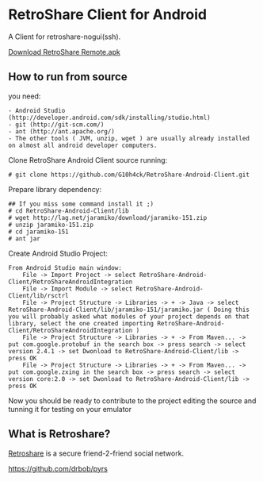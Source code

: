 # RetroShare Client for Android #

A Client for retroshare-nogui(ssh).

[Download RetroShare Remote.apk](https://github.com/electron128/RetroShare-Android-Client/raw/master/Releases/RetroShare%20Remote3.apk)


## How to run from source ##
you need:

	- Android Studio (http://developer.android.com/sdk/installing/studio.html)
	- git (http://git-scm.com/)
	- ant (http://ant.apache.org/)
	- The other tools ( JVM, unzip, wget ) are usually already installed on almost all android developer computers.

Clone RetroShare Android Client source running:

	# git clone https://github.com/G10h4ck/RetroShare-Android-Client.git

Prepare library dependency:

	## If you miss some command install it ;)
	# cd RetroShare-Android-Client/lib
	# wget http://lag.net/jaramiko/download/jaramiko-151.zip
	# unzip jaramiko-151.zip
	# cd jaramiko-151
	# ant jar

Create Android Studio Project:

	From Android Studio main window:
		File -> Import Project -> select RetroShare-Android-Client/RetroShareAndroidIntegration
		File -> Import Module -> select RetroShare-Android-Client/lib/rsctrl
		File -> Project Structure -> Libraries -> + -> Java -> select RetroShare-Android-Client/lib/jaramiko-151/jaramiko.jar ( Doing this you will probably asked what modules of your project depends on that library, select the one created importing RetroShare-Android-Client/RetroShareAndroidIntegration )
		File -> Project Structure -> Libraries -> + -> From Maven... -> put com.google.protobuf in the search box -> press search -> select version 2.4.1 -> set Dwonload to RetroShare-Android-Client/lib -> press OK
		File -> Project Structure -> Libraries -> + -> From Maven... -> put com.google.zxing in the search box -> press search -> select version core:2.0 -> set Dwonload to RetroShare-Android-Client/lib -> press OK

Now you should be ready to contribute to the project editing the source and tunning it for testing on your emulator

## What is Retroshare? ##

[Retroshare](http://retroshare.sourceforge.net) is a secure friend-2-friend social network.

https://github.com/drbob/pyrs
